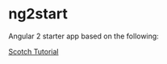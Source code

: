 # ng2start


Angular 2 starter app based on the following:
 
 [Scotch Tutorial](https://school.scotch.io/getting-started-with-angular-2/overview?autoplay=true)

